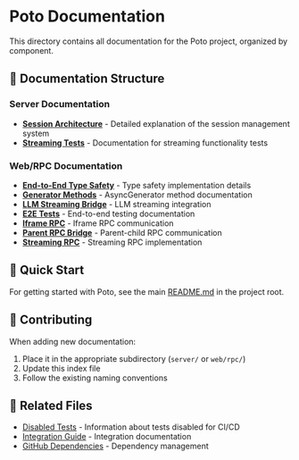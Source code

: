 # Poto Documentation

This directory contains all documentation for the Poto project, organized by component.

## 📁 Documentation Structure

### Server Documentation
- **[Session Architecture](server/README-SESSION-ARCHITECTURE.md)** - Detailed explanation of the session management system
- **[Streaming Tests](server/README.streaming-tests.md)** - Documentation for streaming functionality tests

### Web/RPC Documentation
- **[End-to-End Type Safety](web/rpc/END_TO_END_TYPE_SAFETY.md)** - Type safety implementation details
- **[Generator Methods](web/rpc/GENERATOR_METHODS.md)** - AsyncGenerator method documentation
- **[LLM Streaming Bridge](web/rpc/LLM_STREAMING_BRIDGE.md)** - LLM streaming integration
- **[E2E Tests](web/rpc/README-E2E-Tests.md)** - End-to-end testing documentation
- **[Iframe RPC](web/rpc/README-IframeRpc.md)** - Iframe RPC communication
- **[Parent RPC Bridge](web/rpc/README-ParentRpcBridge.md)** - Parent-child RPC communication
- **[Streaming RPC](web/rpc/STREAMING_RPC_README.md)** - Streaming RPC implementation

## 🚀 Quick Start

For getting started with Poto, see the main [README.md](../README.md) in the project root.

## 📝 Contributing

When adding new documentation:
1. Place it in the appropriate subdirectory (`server/` or `web/rpc/`)
2. Update this index file
3. Follow the existing naming conventions

## 🔗 Related Files

- [Disabled Tests](DISABLED_TESTS.md) - Information about tests disabled for CI/CD
- [Integration Guide](INTEGRATION.md) - Integration documentation
- [GitHub Dependencies](GITHUB-DEPENDENCIES.md) - Dependency management
